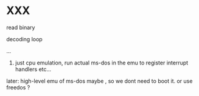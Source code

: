 # XXX

read binary

decoding loop

...



1. just cpu emulation,
    run actual ms-dos in the emu to register interrupt handlers etc...

later:
    high-level emu of ms-dos maybe , so we dont need to boot it.
    or use freedos ?


